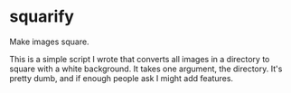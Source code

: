 # squarify
Make images square.

This is a simple script I wrote that converts all images in a directory to square with a white background. It takes one argument, the directory. It's pretty dumb, and if enough people ask I might add features.
